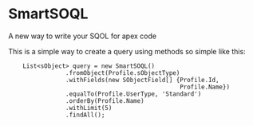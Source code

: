 # SmartSOQL
A new way to write your SQOL for apex code

This is a simple way to create a query using methods so simple like this:
```
    List<sObject> query = new SmartSOQL()
				.fromObject(Profile.sObjectType)
				.withFields(new SObjectField[] {Profile.Id,
		                                        Profile.Name})
				.equalTo(Profile.UserType, 'Standard')
				.orderBy(Profile.Name)
				.withLimit(5)
				.findAll();
```
